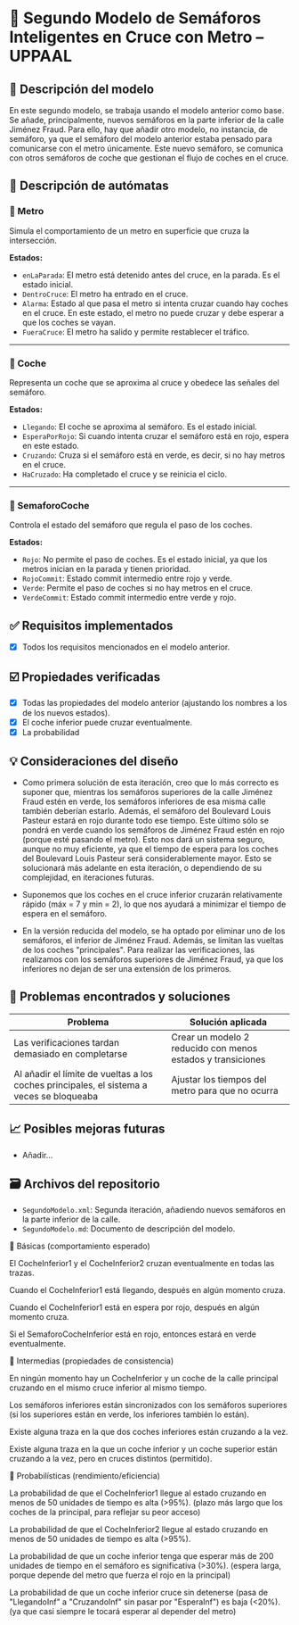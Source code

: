 # 📘 Segundo Modelo de Semáforos Inteligentes en Cruce con Metro – UPPAAL

## 📜 Descripción del modelo

En este segundo modelo, se trabaja usando el modelo anterior como base. Se añade, principalmente, nuevos semáforos en la parte inferior de la calle Jiménez Fraud. Para ello, hay que añadir otro modelo, no instancia, de semáforo, ya que el semáforo del modelo anterior estaba pensado para comunicarse con el metro únicamente. Este nuevo semáforo, se comunica con otros semáforos de coche que gestionan el flujo de coches en el cruce.

## 🧩 Descripción de autómatas

### 🚆 Metro

Simula el comportamiento de un metro en superficie que cruza la intersección.

**Estados:**
- `enLaParada`: El metro está detenido antes del cruce, en la parada. Es el estado inicial.
- `DentroCruce`: El metro ha entrado en el cruce.
- `Alarma`: Estado al que pasa el metro si intenta cruzar cuando hay coches en el cruce. En este estado, el metro no puede cruzar y debe esperar a que los coches se vayan.
- `FueraCruce`: El metro ha salido y permite restablecer el tráfico.

---

### 🚗 Coche

Representa un coche que se aproxima al cruce y obedece las señales del semáforo.

**Estados:**
- `Llegando`: El coche se aproxima al semáforo. Es el estado inicial.
- `EsperaPorRojo`: Si cuando intenta cruzar el semáforo está en rojo, espera en este estado.
- `Cruzando`: Cruza si el semáforo está en verde, es decir, si no hay metros en el cruce.
- `HaCruzado`: Ha completado el cruce y se reinicia el ciclo.

---

### 🚦 SemaforoCoche

Controla el estado del semáforo que regula el paso de los coches.

**Estados:**
- `Rojo`: No permite el paso de coches. Es el estado inicial, ya que los metros inician en la parada y tienen prioridad.
- `RojoCommit`: Estado commit intermedio entre rojo y verde.
- `Verde`: Permite el paso de coches si no hay metros en el cruce.
- `VerdeCommit`: Estado commit intermedio entre verde y rojo.

## ✅ Requisitos implementados

- [X] Todos los requisitos mencionados en el modelo anterior.

## ☑️ Propiedades verificadas

- [X] Todas las propiedades del modelo anterior (ajustando los nombres a los de los nuevos estados). 
- [X] El coche inferior puede cruzar eventualmente.
- [X] La probabilidad 

## 💡 Consideraciones del diseño

- Como primera solución de esta iteración, creo que lo más correcto es suponer que, mientras los semáforos superiores de la calle Jiménez Fraud estén en verde, los semáforos inferiores de esa misma calle también deberían estarlo. Además, el semáforo del Boulevard Louis Pasteur estará en rojo durante todo ese tiempo. Este último sólo se pondrá en verde cuando los semáforos de Jiménez Fraud estén en rojo (porque esté pasando el metro). Esto nos dará un sistema seguro, aunque no muy eficiente, ya que el tiempo de espera para los coches del Boulevard Louis Pasteur será considerablemente mayor. Esto se solucionará más adelante en esta iteración, o dependiendo de su complejidad, en iteraciones futuras.

- Suponemos que los coches en el cruce inferior cruzarán relativamente rápido (máx = 7 y min = 2), lo que nos ayudará a minimizar el tiempo de espera en el semáforo.

- En la versión reducida del modelo, se ha optado por eliminar uno de los semáforos, el inferior de Jiménez Fraud. Además, se limitan las vueltas de los coches "principales". Para realizar las verificaciones, las realizamos con los semáforos superiores de Jiménez Fraud, ya que los inferiores no dejan de ser una extensión de los primeros.

## 🐞 Problemas encontrados y soluciones

| Problema                                      | Solución aplicada                                |
|----------------------------------------------|--------------------------------------------------|
| Las verificaciones tardan demasiado en completarse  | Crear un modelo 2 reducido con menos estados y transiciones |
| Al añadir el límite de vueltas a los coches principales, el sistema a veces se bloqueaba | Ajustar los tiempos del metro para que no ocurra |



## 📈 Posibles mejoras futuras

- Añadir...

## 🗃️ Archivos del repositorio

- `SegundoModelo.xml`: Segunda iteración, añadiendo nuevos semáforos en la parte inferior de la calle.
- `SegundoModelo.md`: Documento de descripción del modelo.


🔹 Básicas (comportamiento esperado)

 El CocheInferior1 y el CocheInferior2 cruzan eventualmente en todas las trazas.

 Cuando el CocheInferior1 está llegando, después en algún momento cruza.

 Cuando el CocheInferior1 está en espera por rojo, después en algún momento cruza.

 Si el SemaforoCocheInferior está en rojo, entonces estará en verde eventualmente.

🔹 Intermedias (propiedades de consistencia)

 En ningún momento hay un CocheInferior y un coche de la calle principal cruzando en el mismo cruce inferior al mismo tiempo.

 Los semáforos inferiores están sincronizados con los semáforos superiores (si los superiores están en verde, los inferiores también lo están).

 Existe alguna traza en la que dos coches inferiores están cruzando a la vez.

 Existe alguna traza en la que un coche inferior y un coche superior están cruzando a la vez, pero en cruces distintos (permitido).

🔹 Probabilísticas (rendimiento/eficiencia)

 La probabilidad de que el CocheInferior1 llegue al estado cruzando en menos de 50 unidades de tiempo es alta (>95%). (plazo más largo que los coches de la principal, para reflejar su peor acceso)

 La probabilidad de que el CocheInferior2 llegue al estado cruzando en menos de 50 unidades de tiempo es alta (>95%).

 La probabilidad de que un coche inferior tenga que esperar más de 200 unidades de tiempo en el semáforo es significativa (>30%). (espera larga, porque depende del metro que fuerza el rojo en la principal)

 La probabilidad de que un coche inferior cruce sin detenerse (pasa de "LlegandoInf" a "CruzandoInf" sin pasar por "EsperaInf") es baja (<20%). (ya que casi siempre le tocará esperar al depender del metro)